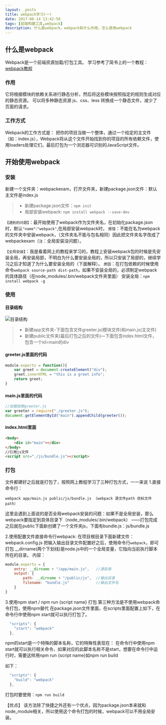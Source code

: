 ```yaml
---
layout: _posts
title: webpack学习(一)
date: 2017-06-14 13:42:50
tags: [前端构建工具,webpack]  
description: 什么是webpack，webpack有什么作用，怎么使用webpack
---
```


## 什么是webpack
Webpack是一个前端资源加载/打包工具。
学习参考了简书上的一个教程：[webpack教程](http://www.jianshu.com/p/42e11515c10f)
### 作用
它将根据模块的依赖关系进行静态分析，然后将这些模块按照指定的规则生成对应的静态资源。
可以将多种静态资源 js、css、less 转换成一个静态文件，减少了页面的请求。
### 工作方式
Webpack的工作方式是：
把你的项目当做一个整体，通过一个给定的主文件（如：index.js），Webpack将从这个文件开始找到你的项目的所有依赖文件，使用loaders处理它们，最后打包为一个浏览器可识别的JavaScript文件。

## 开始使用webpack
### 安装
新建一个文件夹：webpackexam，打开文件夹，新建package.json文件：默认主文件是index.js
>* 新建package.json文件：`npm init`
>* 局部安装webpack: `npm install webpack --save-dev`


`【遇到的问题】`：最开始使用了webpack作为文件夹名，在初始化package.json时，默认`"name"`:`"webpack"`,在局部安装webpack时，
`报错`：不能在名为webpack的文件夹中安装webpack，（文件夹名不能与包名相同）因此把文件夹名字改成了webpackexam（`注`：全局安装没问题）。


`【全局安装】`：我是看着网上的教程来学习的，教程上安装webpack包的时候是先安装全局，再安装局部，不明白为什么要安装全局的，所以只安装了局部的，继续学习之后才知道了为什么要安装全局的（下面解释）。
`原因`：在打包依赖的时候使用命令`webpack source-path dist-path`，如果不安装全局的，必须制定webpack的具体路径（在node_modules/.bin/webpack文件夹里面）
安装全局：`npm install webpack -g`


### 使用
#### 目录结构
![目录结构](/blog/img/article/basedir.png)
>* 新建app文件夹-下面包含文件greeter.js(模块文件)和main.js(主文件)
>* 新建public文件夹(最后打包之后的文件)—下面包含index.html文件，包含一个id=main的div

#### greeter.js里面的代码
``` javascript
module.exports = function(){
	var greet = document.createElement("div");
	greet.innerHTML = "this is a greet info";
	return greet;
}
```

#### main.js里面的代码
``` javascript
//加载依赖greeter.js
var greeter = require("./greeter.js");
document.getElementById("main").appendChild(greeter());
```

#### index.html里面
``` html
<body>
	<div id="main"></div>
</body>
//引用js文件
<script src="./js/bundle.js"></script>
```

### 打包
文件都建好之后就是打包了，按照网上教程学习了三种打包方式，一一来说
1.直接命令行：
```
webpack app/main.js public/js/bundle.js （webpack 源文件path 目标文件path）
```
这里会遇到上面说的是否全局webpack安装的问题：如果不是全局安装，那么webpack要指定到具体目录下（node_modules/.bin/webpack）
——打包完成之后就在public下面新创建了一个文件夹js，下面有bundle.js：js/bundle.js

2.使用配置文件直接命令行webpack:
在项目根目录下面新建文件：webpack.config.js
把输入输出目录文件配置好之后，使用命令行`webpack`，即可打包
__dirname(两个下划线)是node.js中的一个全局变量，它指向当前执行脚本所在的目录。
内容：
``` javascript
module.exports = {
	entry: __dirname + "/app/main.js",   //源目录
	output: {
		path: __dirname + "/public/js",  //输出目录
		filename: "bundle.js"            //输出文件名
	}
}
```

3.使用npm start / npm run {script name} 打包
第三种方法是不使用webpack命令打包，使用npm替代
在package.json文件里面，在scripts里面配置上如下，在命令行中使用npm start就可以执行打包了。
``` javascript
  "scripts": {
    "start": "webpack"  
  },
```
npm的start是一个特殊的脚本名称，它的特殊性表现在：
在命令行中使用npm start就可以执行相关命令，如果对应的此脚本名称不是start，想要在命令行中运行时，需要这样用npm run {script name}如npm run build

如下：
``` javascript
  "scripts": {
    "build": "webpack"  
  },
```
打包时要使用：`npm run build`

【优点】
该方法除了快捷之外还有一个优点，因为package.json本来就和node_module相关，所以使用这个命令打包的时候，webpack可以不用全局安装。

